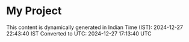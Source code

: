 # My Project

This content is dynamically generated in Indian Time (IST): 2024-12-27 22:43:40 IST
Converted to UTC: 2024-12-27 17:13:40 UTC
